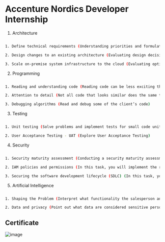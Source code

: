 # Accenture Nordics Developer Internship


1. Architecture

```bash

1. Define technical requirements (Understanding priorities and formulating measurable requirements )

2. Design changes to an existing architecture (Evaluating design decisions)

3. Scale on-premise system infrastructure to the cloud (Evaluating options to run software)

```

2. Programming

```bash

1. Reading and understanding code (Reading code can be less exciting than running it, but sometimes it is the necessary thing to do)

2. Attention to detail (Not all code that looks similar does the same thing)

3. Debugging algorithms (Read and debug some of the client’s code)

```

3. Testing

```bash

1. Unit testing (Solve problems and implement tests for small code units)

2. User Acceptance Testing - UAT (Explore User Acceptance Testing)

```

4. Security

```bash

1. Security maturity assessment (Conducting a security maturity assessment for a new client)

2. IAM policies and permissions (In this task, you will implement the right access policies for different kinds of data)

3. Securing the software development lifecycle (SDLC) (In this task, your knowledge will be tested within the area of application security in the context of SDLC)

```

5. Artificial Intelligence

```bash

1. Shaping the Problem (Interpret what functionality the salesperson and client are really asking for)

2. Data and privacy (Point out what data are considered sensitive personal data and advise the client on how to proceed with the planned machine learning algorithm)

```

## Certificate

![image](https://user-images.githubusercontent.com/85169876/193406022-4d15ccf8-0abc-42e7-85ba-b6ada91bb074.png)


